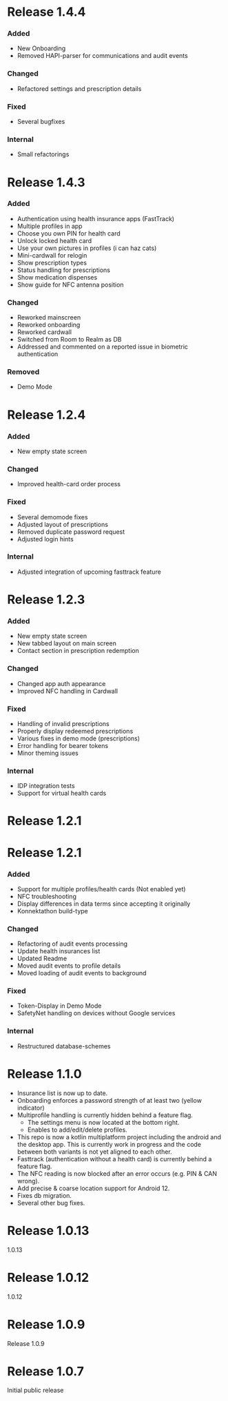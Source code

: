 # Release 1.4.4
### Added

- New Onboarding
- Removed HAPI-parser for communications and audit events

### Changed

- Refactored settings and prescription details

### Fixed

- Several bugfixes

### Internal

- Small refactorings

# Release 1.4.3
### Added
- Authentication using health insurance apps (FastTrack)
- Multiple profiles in app
- Choose you own PIN for health card
- Unlock locked health card
- Use your own pictures in profiles (i can haz cats)
- Mini-cardwall for relogin
- Show prescription types
- Status handling for prescriptions
- Show medication dispenses
- Show guide for NFC antenna position

### Changed
- Reworked mainscreen
- Reworked onboarding
- Reworked cardwall
- Switched from Room to Realm as DB
- Addressed and commented on a reported issue in biometric authentication

### Removed
- Demo Mode

# Release 1.2.4
### Added

- New empty state screen

### Changed

- Improved health-card order process

### Fixed

- Several demomode fixes
- Adjusted layout of prescriptions
- Removed duplicate password request
- Adjusted login hints

### Internal

- Adjusted   integration of upcoming fasttrack feature

# Release 1.2.3
### Added

- New empty state screen
- New tabbed layout on main screen
- Contact section in prescription redemption

### Changed

- Changed app auth appearance
- Improved NFC handling in Cardwall

### Fixed

- Handling of invalid prescriptions
- Properly display redeemed prescriptions
- Various fixes in demo mode (prescriptions)
- Error handling for bearer tokens
- Minor theming issues
    
### Internal

- IDP integration tests
- Support for virtual health cards


# Release 1.2.1
# Release 1.2.1

### Added

- Support for multiple profiles/health cards (Not enabled yet)
- NFC troubleshooting
- Display differences in data terms since accepting it originally
- Konnektathon build-type

### Changed

- Refactoring of audit events processing
- Update health insurances list
- Updated Readme
- Moved audit events to profile details
- Moved loading of audit events to background 

### Fixed

- Token-Display in Demo Mode
- SafetyNet handling on devices without Google services

### Internal

- Restructured database-schemes

# Release 1.1.0
- Insurance list is now up to date.
- Onboarding enforces a password strength of at least two (yellow indicator)
- Multiprofile handling is currently hidden behind a feature flag.
  - The settings menu is now located at the bottom right.
  - Enables to add/edit/delete profiles.
- This repo is now a kotlin multiplatform project including the android and the desktop app. This is currently work in progress and the code between both variants is not yet aligned to each other.
- Fasttrack (authentication without a health card) is currently behind a feature flag.
- The NFC reading is now blocked after an error occurs (e.g. PIN & CAN wrong).
- Add precise & coarse location support for Android 12.
- Fixes db migration.
- Several other bug fixes.

# Release 1.0.13
1.0.13

# Release 1.0.12
1.0.12

# Release 1.0.9
Release 1.0.9

# Release 1.0.7
Initial public release

